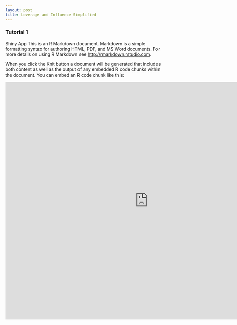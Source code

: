 ```yaml
---
layout: post
title: Leverage and Influence Simplified
---
```


### Tutorial 1

Shiny App
This is an R Markdown document. Markdown is a simple formatting syntax for authoring HTML, PDF, and MS Word documents. For more details on using R Markdown see http://rmarkdown.rstudio.com.

When you click the Knit button a document will be generated that includes both content as well as the output of any embedded R code chunks within the document. You can embed an R code chunk like this:
 
<iframe  src= "https://omaymas.shinyapps.io/Influence_Analysis/"  style="border: none; width: 900px; height: 750px" ></iframe>

